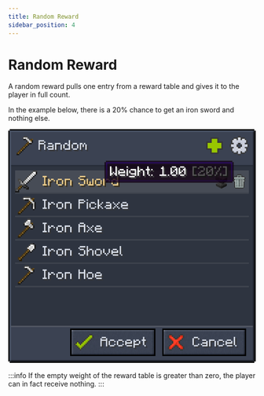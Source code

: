 ```yaml
---
title: Random Reward
sidebar_position: 4
---
```


# Random Reward

A random reward pulls one entry from a reward table and gives it to the player in full count.

In the example below, there is a 20% chance to get an iron sword and nothing else.

![Random reward](../../../../../_assets/images/quests/rewards/random-reward.png "One tool from this reward table will be given to the player upon completion of the quest")

:::info
If the empty weight of the reward table is greater than zero, the player can in fact receive nothing.
:::
